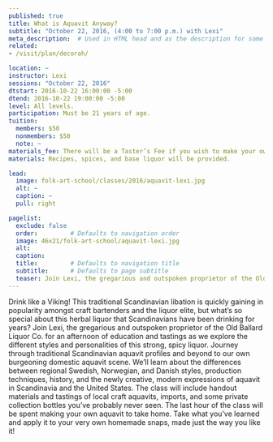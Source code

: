```yaml
---
published: true
title: What is Aquavit Anyway?  
subtitle: "October 22, 2016, (4:00 to 7:00 p.m.) with Lexi"
meta_description:  # Used in HTML head and as the description for some search engines
related:
- /visit/plan/decorah/

location: ~
instructor: Lexi
sessions: "October 22, 2016"
dtstart: 2016-10-22 16:00:00 -5:00
dtend: 2016-10-22 19:00:00 -5:00
level: All levels. 
participation: Must be 21 years of age.
tuition:
  members: $50
  nonmembers: $50
  note: ~
materials_fee: There will be a Taster’s Fee if you wish to make your own aquavit.
materials: Recipes, spices, and base liquor will be provided.  

lead:
  image: folk-art-school/classes/2016/aquavit-lexi.jpg
  alt: ~
  caption: ~
  pull: right

pagelist:
  exclude: false
  order:         # Defaults to navigation order  
  image: 46x21/folk-art-school/aquavit-lexi.jpg
  alt:
  caption:
  title:         # Defaults to navigation title
  subtitle:      # Defaults to page subtitle
  teaser: Join Lexi, the gregarious and outspoken proprietor of the Old Ballard Liquor Co. for an afternoon of education and tastings as we explore the different styles and personalities of this strong, spicy liquor. 
---
```

Drink like a Viking! This traditional Scandinavian libation is quickly gaining in popularity amongst craft bartenders and the liquor elite, but what’s so special about this herbal liquor that Scandinavians have been drinking for years? Join Lexi, the gregarious and outspoken proprietor of the Old Ballard Liquor Co. for an afternoon of education and tastings as we explore the different styles and personalities of this strong, spicy liquor. Journey through traditional Scandinavian aquavit profiles and beyond to our own burgeoning domestic aquavit scene. We’ll learn about the differences between regional Swedish, Norwegian, and Danish styles, production techniques, history, and the newly creative, modern expressions of aquavit in Scandinavia and the United States. The class will include handout materials and tastings of local craft aquavits, imports, and some private collection bottles you’ve probably never seen. The last hour of the class will be spent making your own aquavit to take home. Take what you’ve learned and apply it to your very own homemade snaps, made just the way you like it! 